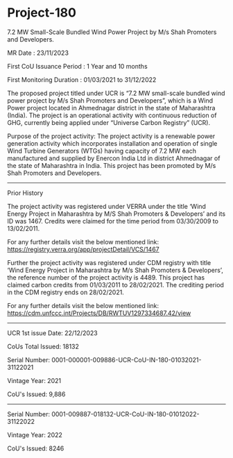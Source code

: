 # Project-180
7.2 MW Small-Scale Bundled Wind Power Project by M/s Shah Promoters and Developers.

MR Date : 23/11/2023

First CoU Issuance Period : 1 Year and 10 months

First Monitoring Duration : 01/03/2021 to 31/12/2022

The proposed project titled under UCR is “7.2 MW small-scale bundled wind power project by M/s
Shah Promoters and Developers”, which is a Wind Power project located in Ahmednagar district in
the state of Maharashtra (India). The project is an operational activity with continuous reduction of
GHG, currently being applied under “Universe Carbon Registry” (UCR).

Purpose of the project activity:
The project activity is a renewable power generation activity which incorporates installation and
operation of single Wind Turbine Generators (WTGs) having capacity of 7.2 MW each manufactured
and supplied by Enercon India Ltd in district Ahmednagar of the state of Maharashtra in India. This
project has been promoted by M/s Shah Promoters and Developers. 
_____________________
Prior History

The project activity was registered under VERRA under the title ‘Wind Energy Project in Maharashtra
by M/S Shah Promoters & Developers’ and its ID was 1467. Credits were claimed for the time period
from 03/30/2009 to 13/02/2011. 

For any further details visit the below mentioned link:
https://registry.verra.org/app/projectDetail/VCS/1467

Further the project activity was registered under CDM registry with title ‘Wind Energy Project in
Maharashtra by M/s Shah Promoters & Developers’, the reference number of the project activity is 4489.
This project has claimed carbon credits from 01/03/2011 to 28/02/2021. The crediting period in the CDM
registry ends on 28/02/2021. 

For any further details visit the below mentioned link:
https://cdm.unfccc.int/Projects/DB/RWTUV1297334687.42/view
__________________________________

UCR 1st issue Date: 22/12/2023

CoUs Total Issued: 18132

Serial Number: 0001-000001-009886-UCR-CoU-IN-180-01032021-31122021

Vintage Year: 2021

CoU's Issued: 9,886
______________
Serial Number: 0001-009887-018132-UCR-CoU-IN-180-01012022-31122022

Vintage Year: 2022

CoU's Issued: 8246

